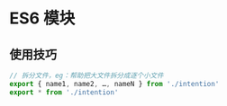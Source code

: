 # ES6 模块

## 使用技巧

``` js
// 拆分文件，eg：帮助把大文件拆分成逐个小文件
export { name1, name2, …, nameN } from './intention'
export * from './intention'
```